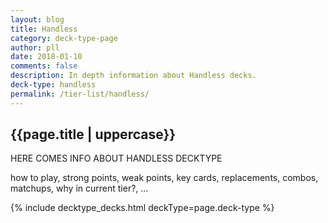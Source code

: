 ```yaml
---
layout: blog
title: Handless
category: deck-type-page
author: pll
date: 2018-01-10
comments: false
description: In depth information about Handless decks.
deck-type: handless
permalink: /tier-list/handless/
---
```


<div class="section">
    <h2>{{page.title | uppercase}}</h2>
    <p>HERE COMES INFO ABOUT HANDLESS DECKTYPE</p>
    <p>how to play, strong points, weak points, key cards, replacements, combos, matchups, why in current tier?, ...</p>
</div>

{% include decktype_decks.html deckType=page.deck-type %}